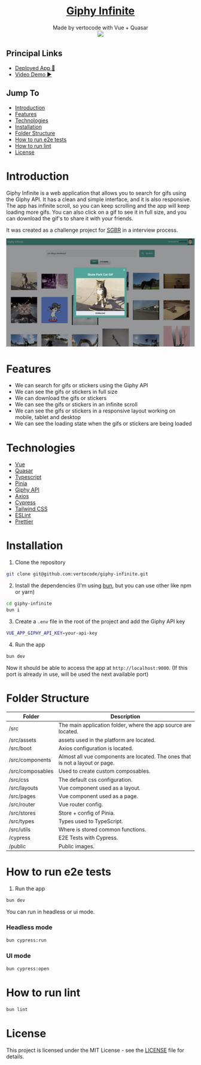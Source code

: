 <h1 align="center"> <a href="https://giphy.vertocode.com" target="_blank">Giphy Infinite</a></h1>

<p align="center">
    <span>Made by vertocode with Vue + Quasar</span>
    <br />
    <img width="150" src="./public/favicon.ico">
</p>

## Principal Links
- [Deployed App 🚀](https://giphy.vertocode.com/)
- [Video Demo ▶️](https://www.youtube.com/watch?v=-AVa2KX0OtM)

## Jump To

- [Introduction](#introduction)
- [Features](#features)
- [Technologies](#technologies)
- [Installation](#installation)
- [Folder Structure](#folder-structure)
- [How to run e2e tests](#how-to-run-e2e-tests)
- [How to run lint](#how-to-run-lint)
- [License](#license)

# Introduction

Giphy Infinite is a web application that allows you to search for gifs using the Giphy API. It has a clean and simple interface, and it is also responsive. The app has infinite scroll, so you can keep scrolling and the app will keep loading more gifs. You can also click on a gif to see it in full size, and you can download the gif's to share it with your friends.

It was created as a challenge project for [SGBR](https://sgbr.com.br/) in a interview process.

![Demo Image](./public/demo.png)

# Features

- We can search for gifs or stickers using the Giphy API
- We can see the gifs or stickers in full size
- We can download the gifs or stickers
- We can see the gifs or stickers in an infinite scroll
- We can see the gifs or stickers in a responsive layout working on mobile, tablet and desktop
- We can see the loading state when the gifs or stickers are being loaded

# Technologies

- [Vue](https://vuejs.org/)
- [Quasar](https://quasar.dev/)
- [Typescript](https://www.typescriptlang.org/)
- [Pinia](https://pinia.esm.dev/)
- [Giphy API](https://developers.giphy.com/)
- [Axios](https://axios-http.com/)
- [Cypress](https://www.cypress.io/)
- [Tailwind CSS](https://tailwindcss.com/)
- [ESLint](https://eslint.org/)
- [Prettier](https://prettier.io/)

# Installation

1. Clone the repository
```sh
git clone git@github.com:vertocode/giphy-infinite.git
```

2. Install the dependencies (I'm using [bun](https://bun.sh/), but you can use other like npm or yarn)
```sh
cd giphy-infinite
bun i
```

3. Create a `.env` file in the root of the project and add the Giphy API key
```sh
VUE_APP_GIPHY_API_KEY=your-api-key
```

4. Run the app
```sh
bun dev
```

Now it should be able to access the app at `http://localhost:9000`. (If this port is already in use, will be used the next available port)

# Folder Structure

| Folder           | Description                                                                  |
|------------------|------------------------------------------------------------------------------|
| /src             | The main application folder, where the app source are located.               |
| /src/assets      | assets used in the platform are located.                                     |
| /src/boot        | Axios configuration is located.                                              |
| /src/components  | Almost all vue components are located. The ones that is not a layout or page. |
| /src/composables | Used to create custom composables.                                           |
| /src/css         | The default css configuration.                                               |
| /src/layouts     | Vue component used as a layout.                                              |
| /src/pages       | Vue component used as a page.                                                |
| /src/router      | Vue router config.                                                           |
| /src/stores      | Store + config of Pinia.                                                     |
| /src/types       | Types used to TypeScript.                                                    |
| /src/utils       | Where is stored common functions.                                            |
| /cypress         | E2E Tests with Cypress.                                                      |
| /public          | Public images.                                                               |

# How to run e2e tests

1. Run the app
```sh
bun dev
```

You can run in headless or ui mode.

### Headless mode
```sh
bun cypress:run
```

### UI mode
```sh
bun cypress:open
```

# How to run lint

```sh
bun lint
```

# License

This project is licensed under the MIT License - see the [LICENSE](LICENSE) file for details.
